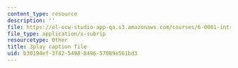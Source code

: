 ```yaml
---
content_type: resource
description: ''
file: https://ol-ocw-studio-app-qa.s3.amazonaws.com/courses/6-0001-introduction-to-computer-science-and-programming-in-python-fall-2016/b30194ef3f425498849657089e561bd3_Y6J8I056Ffw.vtt
file_type: application/x-subrip
resourcetype: Other
title: 3play caption file
uid: b30194ef-3f42-5498-8496-57089e561bd3
---
```

